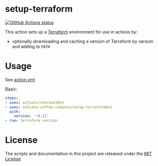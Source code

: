 # setup-terraform

<p align="left">
  <a href="https://github.com/volcano-coffee-company/setup-terraform"><img alt="GitHub Actions status" src="https://github.com/volcano-coffee-company/setup-terraform/workflows/build-test/badge.svg"></a>
</p>

This action sets up a [Terraform](https://terraform.io) environment for use in actions by:

- optionally downloading and caching a version of Terraform by version and adding to `PATH`

# Usage

See [action.yml](action.yml)

Basic:
```yaml
steps:
- uses: actions/checkout@v2
- uses: volcano-coffee-company/setup-terraform@v1
  with:
    version: '~0.12'
- run: terraform version
```

# License

The scripts and documentation in this project are released under the [MIT License](LICENSE)
